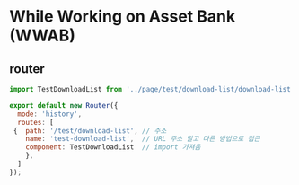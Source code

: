# While Working on Asset Bank (WWAB)

## router

```js
import TestDownloadList from '../page/test/download-list/download-list';

export default new Router({  
  mode: 'history',  
  routes: [  
 {  path: '/test/download-list', // 주소 
	name: 'test-download-list',  // URL 주소 말고 다른 방법으로 접근
	component: TestDownloadList  // import 가져옴
    },
  ]
});
```
